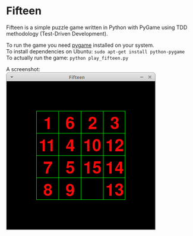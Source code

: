 Fifteen
=======

Fifteen is a simple puzzle game written in Python with PyGame using TDD methodology (Test-Driven Development).

To run the game you need [pygame](http://pygame.org) installed on your system.  
To install dependencies on Ubuntu: `sudo apt-get install python-pygame`  
To actually run the game: `python play_fifteen.py`

A screenshot:  
![Screenshot of the Fifteen game](screenshot.png)
